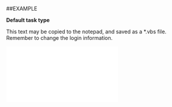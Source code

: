

##EXAMPLE

**Default task type**

This text may be copied to the notepad, and saved as a *.vbs file. Remember to change the login information.

![](../../Examples/vbs/SOStatusMonitor.DefaultTaskType.vbs.txt)





